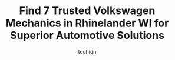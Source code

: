 ---
layout: ampstory
image: https://images.unsplash.com/photo-1621772991673-de61ffe34408?ixlib=rb-4.0.3&ixid=MnwxMjA3fDB8MHxwaG90by1wYWdlfHx8fGVufDB8fHx8&auto=format&fit=crop&w=640&h=853&q=80
author: techidn
featured: false
description: If youre in need of trustworthy and skilled Volkswagen Mechanic in Rhinelander WI, USA, youll be pleased to discover the 7 best Volkswagen Mechanic in town. Their expertise and commitment 
title: Find 7 Trusted Volkswagen Mechanics in Rhinelander WI for Superior Automotive Solutions
cover:
   title: Find 7 Trusted Volkswagen Mechanics in Rhinelander WI for Superior Automotive Solutions
   subtitle: Rickpate
   background: https://images.unsplash.com/photo-1621772991673-de61ffe34408?ixlib=rb-4.0.3&ixid=MnwxMjA3fDB8MHxwaG90by1wYWdlfHx8fGVufDB8fHx8&auto=format&fit=crop&w=640&h=853&q=80

pages: 
 - layout: thirds
   top: <h1>#1 Northwoods Auto Techs</h1>
   bottom: "<p>Where to start....hmmmm.Brought my 2017 F150 in for a diagnosis on a random misfire.  Turns out my cam phasers and solenoids were on their way out.  Timing set was gettin</p>"
   background: https://www.knot35.com/toplist/wp-content/uploads/2023/06/best-volkswagen-mechanic-1-in-rhinelander-wi-1685836763.jpeg
   backgroundblur: true
 - layout: thirds
   top: <h1>#2 Rhinelander Auto Group</h1>
   bottom: "<p>1935 N Stevens St, Rhinelander, WI 54501, United States</p>"
   background: https://www.knot35.com/toplist/wp-content/uploads/2023/06/best-volkswagen-mechanic-2-in-rhinelander-wi-1685836763.jpeg
   cta:
      link: https://www.knot35.com/toplist/find-7-trusted-volkswagen-mechanics-in-rhinelander-wi-for-superior-automotive-solutions/
      text: Find 7 Trusted Volkswagen Mechanics in Rhinelander WI for Superior Automotive Solutions
 - layout: thirds
   top: <h1>#3 Todds Automotive</h1>
   bottom: "<p>3846 Country Dr, Rhinelander, WI 54501, United States</p>"
   background: https://www.knot35.com/toplist/wp-content/uploads/2023/06/best-volkswagen-mechanic-3-in-rhinelander-wi-1685836764.jpeg
   cta:
      link: https://www.knot35.com/toplist/find-7-trusted-volkswagen-mechanics-in-rhinelander-wi-for-superior-automotive-solutions/
      text: Find 7 Trusted Volkswagen Mechanics in Rhinelander WI for Superior Automotive Solutions
 - layout: thirds
   top: <h1>#4 D & J Auto Truck and Equipment Repair Inc</h1>
   bottom: "<p>1874 N Stevens St, Rhinelander, WI 54501, United States</p>"
   background: https://images.unsplash.com/photo-1567095761054-7a02e69e5c43?ixlib=rb-4.0.3&ixid=MnwxMjA3fDB8MHxwaG90by1wYWdlfHx8fGVufDB8fHx8&auto=format&fit=crop&w=640&h=853&q=80
   cta:
      link: https://www.knot35.com/toplist/find-7-trusted-volkswagen-mechanics-in-rhinelander-wi-for-superior-automotive-solutions/
      text: Find 7 Trusted Volkswagen Mechanics in Rhinelander WI for Superior Automotive Solutions
 - layout: thirds
   top: <h1>#5 Professional Automotive</h1>
   bottom: "<p>1927 Apache Ln, Rhinelander, WI 54501, United States</p>"
   background: https://images.unsplash.com/photo-1613843873231-1447db182f97?ixlib=rb-4.0.3&ixid=MnwxMjA3fDB8MHxwaG90by1wYWdlfHx8fGVufDB8fHx8&auto=format&fit=crop&w=640&h=853&q=80
   cta:
      link: https://www.knot35.com/toplist/find-7-trusted-volkswagen-mechanics-in-rhinelander-wi-for-superior-automotive-solutions/
      text: Find 7 Trusted Volkswagen Mechanics in Rhinelander WI for Superior Automotive Solutions
 - layout: thirds
   top: <h1>#6 Rhinelander Collision Center</h1>
   bottom: "<p>41 E Pearl St, Rhinelander, WI 54501, United States</p>"
   background: https://images.unsplash.com/photo-1527066579998-dbbae57f45ce?ixlib=rb-4.0.3&ixid=MnwxMjA3fDB8MHxwaG90by1wYWdlfHx8fGVufDB8fHx8&auto=format&fit=crop&w=640&h=853&q=80
   cta:
      link: https://www.knot35.com/toplist/find-7-trusted-volkswagen-mechanics-in-rhinelander-wi-for-superior-automotive-solutions/
      text: Find 7 Trusted Volkswagen Mechanics in Rhinelander WI for Superior Automotive Solutions
 - layout: thirds
   top: <h1>#7 J & B Automotive Repair</h1>
   bottom: "<p>807 N Stevens St, Rhinelander, WI 54501, United States</p>"
   background: https://images.unsplash.com/photo-1515405295579-ba7b45403062?ixlib=rb-4.0.3&ixid=MnwxMjA3fDB8MHxwaG90by1wYWdlfHx8fGVufDB8fHx8&auto=format&fit=crop&w=640&h=853&q=80
   cta:
      link: https://www.knot35.com/toplist/find-7-trusted-volkswagen-mechanics-in-rhinelander-wi-for-superior-automotive-solutions/
      text: Find 7 Trusted Volkswagen Mechanics in Rhinelander WI for Superior Automotive Solutions
 - layout: thirds
   middle: Continue reading...
   background: https://images.unsplash.com/photo-1547366785-564103df7e13?ixlib=rb-4.0.3&ixid=MnwxMjA3fDB8MHxwaG90by1wYWdlfHx8fGVufDB8fHx8&auto=format&fit=crop&w=640&h=853&q=80
   cta:
      link: https://www.knot35.com/toplist/find-7-trusted-volkswagen-mechanics-in-rhinelander-wi-for-superior-automotive-solutions/
      text: Find 7 Trusted Volkswagen Mechanics in Rhinelander WI for Superior Automotive Solutions
      
---